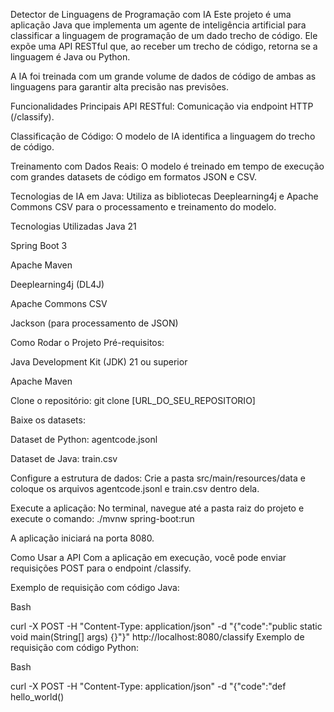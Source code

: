 Detector de Linguagens de Programação com IA
Este projeto é uma aplicação Java que implementa um agente de inteligência artificial para classificar a linguagem de programação de um dado trecho de código. Ele expõe uma API RESTful que, ao receber um trecho de código, retorna se a linguagem é Java ou Python.

A IA foi treinada com um grande volume de dados de código de ambas as linguagens para garantir alta precisão nas previsões.

Funcionalidades Principais
API RESTful: Comunicação via endpoint HTTP (/classify).

Classificação de Código: O modelo de IA identifica a linguagem do trecho de código.

Treinamento com Dados Reais: O modelo é treinado em tempo de execução com grandes datasets de código em formatos JSON e CSV.

Tecnologias de IA em Java: Utiliza as bibliotecas Deeplearning4j e Apache Commons CSV para o processamento e treinamento do modelo.

Tecnologias Utilizadas
Java 21

Spring Boot 3

Apache Maven

Deeplearning4j (DL4J)

Apache Commons CSV

Jackson (para processamento de JSON)

Como Rodar o Projeto
Pré-requisitos:

Java Development Kit (JDK) 21 ou superior

Apache Maven

Clone o repositório:
git clone [URL_DO_SEU_REPOSITORIO]

Baixe os datasets:

Dataset de Python: agentcode.jsonl

Dataset de Java: train.csv

Configure a estrutura de dados:
Crie a pasta src/main/resources/data e coloque os arquivos agentcode.jsonl e train.csv dentro dela.

Execute a aplicação:
No terminal, navegue até a pasta raiz do projeto e execute o comando:
./mvnw spring-boot:run

A aplicação iniciará na porta 8080.

Como Usar a API
Com a aplicação em execução, você pode enviar requisições POST para o endpoint /classify.

Exemplo de requisição com código Java:

Bash

curl -X POST -H "Content-Type: application/json" -d "{\"code\":\"public static void main(String[] args) {}\"}" http://localhost:8080/classify
Exemplo de requisição com código Python:

Bash

curl -X POST -H "Content-Type: application/json" -d "{\"code\":\"def hello_world()